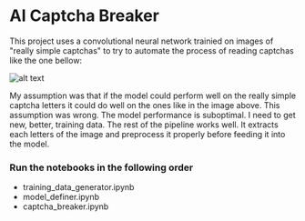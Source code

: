 # AI Captcha Breaker

This project uses a convolutional neural network trainied on images of "really simple captchas" to try to automate the process
of reading captchas like the one bellow:

![alt text](https://github.com/TheTuringExperience/captcha-breaker-ia/blob/master/test.png)

My assumption was that if the model could perform well on the really simple captcha letters it could do well on the ones like in the 
image above. This assumption was wrong. The model performance is suboptimal. I need to get new, better, training data. 
The rest of the pipeline works well. It extracts each letters of the image and preprocess it properly before feeding it into the model.

### Run the notebooks in the following order
- training_data_generator.ipynb
- model_definer.ipynb
- captcha_breaker.ipynb
